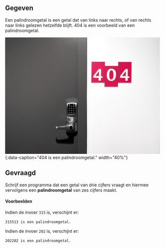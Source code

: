 ## Gegeven
Een palindroomgetal is een getal dat van links naar rechts, of van rechts naar links gelezen hetzelfde blijft. 404 is een voorbeeld van een palindroomgetal.

![404 is een palindroomgetal.](media/404.jpg "Foto door Romson Preechawit op Unsplash."){:data-caption="404 is een palindroomgetal." width="40%"}


## Gevraagd
Schrijf een programma dat een getal van drie cijfers vraagt en hiermee vervolgens een **palindroomgetal** van zes cijfers maakt.

#### Voorbeelden
Indien de invoer `315` is, verschijnt er:
```
315513 is een palindroomgetal.
```

Indien de invoer `202` is, verschijnt er:
```
202202 is een palindroomgetal.
```